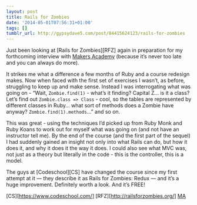 ```yaml
---
layout: post
title: Rails for Zombies
date: '2014-05-01T07:56:31+01:00'
tags: []
tumblr_url: http://gypsydave5.com/post/84415624123/rails-for-zombies
---
```

Just been looking at [Rails for Zombies][RFZ] again in preparation for my forthcoming interview with [Makers Academy](MA) (because it’s never too late and you can always do more).

It strikes me what a difference a few months of Ruby and a course redesign makes. Now when faced with the first set of exercises I wasn’t, as before, struggling to keep up and make sense. Instead I was interrogating what was going on - “Wait, `Zombie.find(1)` - what’s it finding? Capital Z… is it a class? Let’s find out `Zombie.class => Class`  - cool, so the tables are represented by different classes in Ruby… what sort of methods does a Zombie have anyway? `Zombie.find(1).methods`…” and so on.

This was great - using the techniques I’d picked up from Ruby Monk and Ruby Koans to work out for myself what was going on (and not have an instructor tell me). By the end of the course (and the first part of the sequel) I had suddenly gained an insight not only into what Rails can do, but how it does it, and why it does it the way it does. I could also see what MVC was, not just as a theory but literally in the code - this is the controller, this is a model.

The guys at [Codeschool][CS] have changed the course since my first attempt at it — they describe it as Rails for Zombies: Redux — and it’s a huge improvement. Definitely worth a look. And it’s FREE!

[CS][https://www.codeschool.com/]
[RFZ][http://railsforzombies.org/]
[MA](http://railsforzombies.org/)

